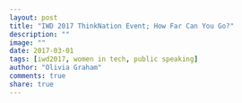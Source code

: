 ```yaml
---
layout: post
title: "IWD 2017 ThinkNation Event; How Far Can You Go?"
description: ""
image: ""
date: 2017-03-01
tags: [iwd2017, women in tech, public speaking]
author: "Olivia Graham"
comments: true
share: true
---
```

